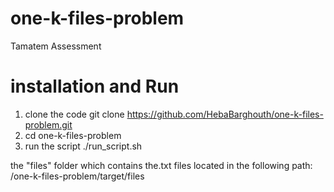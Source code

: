 # one-k-files-problem
Tamatem Assessment

# installation and Run
1. clone the code 
git clone https://github.com/HebaBarghouth/one-k-files-problem.git
2. cd one-k-files-problem
3. run the script
./run_script.sh

the "files" folder which contains the.txt files located in the following path:
/one-k-files-problem/target/files
